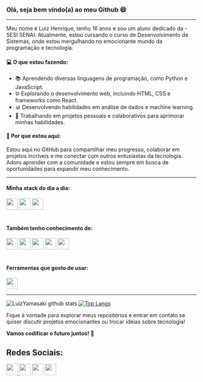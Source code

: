 ### Olá, seja bem vindo(a) ao meu Github 😄

----

Meu nome é Luiz Henrique, tenho 16 anos e sou um aluno dedicado da - SESI SENAI. Atualmente, estou cursando o curso de Desenvolvimento de Sistemas, onde estou mergulhando no emocionante mundo da programação e tecnologia.

#### 💻 O que estou fazendo:
- 📚 Aprendendo diversas linguagens de programação, como Python e JavaScript.
- 🌐 Explorando o desenvolvimento web, incluindo HTML, CSS e frameworks como React.
- 📊 Desenvolvendo habilidades em análise de dados e machine learning.
- 🚀 Trabalhando em projetos pessoais e colaborativos para aprimorar minhas habilidades.

#### 🌟 Por que estou aqui:
Estou aqui no GitHub para compartilhar meu progresso, colaborar em projetos incríveis e me conectar com outros entusiastas da tecnologia. Adoro aprender com a comunidade e estou sempre em busca de oportunidades para expandir meu conhecimento.

----

#### Minha stack do dia a dia: 
<div>
  <img height="30em" src="https://img.shields.io/badge/JavaScript-F7DF1E?style=for-the-badge&logo=javascript&logoColor=white">
  <img height="30em" src="https://img.shields.io/badge/GIT-E34F26?style=for-the-badge&logo=git&logoColor=white">
  <img height="30em" src="https://img.shields.io/badge/GITHUB-2D333B?style=for-the-badge&logo=github&logoColor=white">
</div>
</br>

#### Também tenho conhecimento de:
<div>
    <img height="30em" src="https://img.shields.io/badge/HTML5-E34F26?style=for-the-badge&logo=html5&logoColor=white">
    <img height="30em" src="https://img.shields.io/badge/CSS3-1572B6?style=for-the-badge&logo=css3&logoColor=white">
    <img height="30em" src="https://img.shields.io/badge/BOOTSTRAP-563d7c?style=for-the-badge&logo=bootstrap&logoColor=white">
    <img height="30em" src="https://img.shields.io/badge/Windows-0078D6?style=for-the-badge&logo=windows&logoColor=white">
    <img height="30em" src="https://img.shields.io/badge/Windows-0078D6?style=for-the-badge&logo=windows&logoColor=white](https://img.shields.io/badge/Python-3776AB?style=for-the-badge&logo=python&logoColor=white">

</div>
</br>

#### Ferramentas que gosto de usar:
<div>
    <img height="30em" src="https://img.shields.io/badge/Visual_Studio_Code-0078D4?style=for-the-badge&logo=visual%20studio%20code&logoColor=white">
</div>

----

![LuizYamasaki github stats](https://github-readme-stats.vercel.app/api?username=LuizYamasaki&show_icons=true&theme=onedark)
[![Top Langs](https://github-readme-stats.vercel.app/api/top-langs/?username=LuizYamasaki&show=compact&theme=onedark)](https://github.com/anuraghazra/github-readme-stats)

Fique à vontade para explorar meus repositórios e entrar em contato se quiser discutir projetos emocionantes ou trocar ideias sobre tecnologia!

**Vamos codificar o futuro juntos!** 🚀

## Redes Sociais:
<a href="www.linkedin.com/in/luizyamasaki">
  <img height="30em" src="https://img.shields.io/badge/LINKEDIN-0077B5?style=for-the-badge&logo=linkedin&logoColor=white">
</a>
<a><img height="30em" src="https://img.shields.io/badge/Discord-%235865F2.svg?style=for-the-badge&logo=discord&logoColor=white"></a>
<a><img height="30em" src="https://img.shields.io/badge/Instagram-%23E4405F.svg?style=for-the-badge&logo=Instagram&logoColor=white" ></a>
<a href="mailto:luiz.yamasaki@aluno.senai.br">
  <img height="30em" src="https://img.shields.io/badge/EMAIL-BB001B?style=for-the-badge&logo=gmail&logoColor=white">
</a>
<br>
